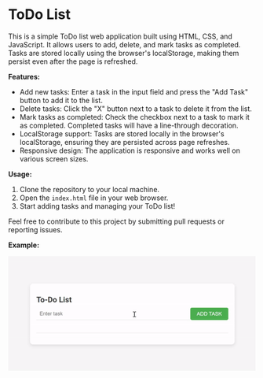 # ToDo List

This is a simple ToDo list web application built using HTML, CSS, and JavaScript. It allows users to add, delete, and mark tasks as completed. Tasks are stored locally using the browser's localStorage, making them persist even after the page is refreshed.

**Features:**
- Add new tasks: Enter a task in the input field and press the "Add Task" button to add it to the list.
- Delete tasks: Click the "X" button next to a task to delete it from the list.
- Mark tasks as completed: Check the checkbox next to a task to mark it as completed. Completed tasks will have a line-through decoration.
- LocalStorage support: Tasks are stored locally in the browser's localStorage, ensuring they are persisted across page refreshes.
- Responsive design: The application is responsive and works well on various screen sizes.

**Usage:**
1. Clone the repository to your local machine.
2. Open the `index.html` file in your web browser.
3. Start adding tasks and managing your ToDo list!

Feel free to contribute to this project by submitting pull requests or reporting issues.

**Example:**

![To-Do-List](media/todolist.gif)
